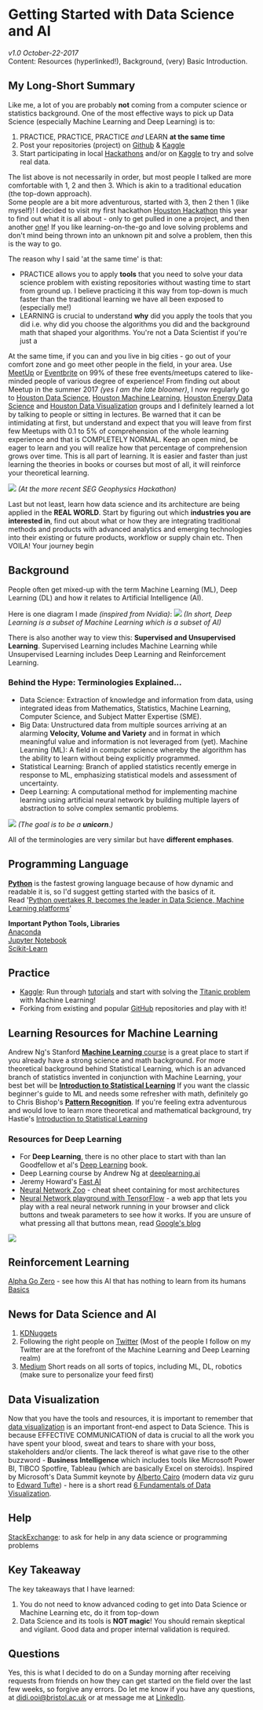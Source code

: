 # Getting Started with Data Science and AI
*v1.0 October-22-2017*  
Content: Resources (hyperlinked!), Background, (very) Basic Introduction.

## My Long-Short Summary
Like me, a lot of you are probably **not** coming from a computer science or statistics background. One of the most effective ways to pick up Data Science (especially Machine Learning and Deep Learning) is to: 
1. PRACTICE, PRACTICE, PRACTICE *and* LEARN **at the same time**
2. Post your repositories (project) on [Github](https://www.github.com) & [Kaggle](https://www.kaggle.com)
3. Start participating in local [Hackathons](https://en.wikipedia.org/wiki/Hackathon) and/or on [Kaggle](https://www.kaggle.com) to try and solve real data.

The list above is not necessarily in order, but most people I talked are more comfortable with 1, 2 and then 3. Which is akin to a traditional education (the top-down approach).  
Some people are a bit more adventurous, started with 3, then 2 then 1 (like myself)! I decided to visit my first hackathon [Houston Hackathon](http://houstonhackathon.com/) this year to find out what it is all about - only to get pulled in one a project, and then another [one](https://www.hackathon.com/event/geophysics-hackathon-2017-36373291494)! If you like learning-on-the-go and love solving problems and don't mind being thrown into an unknown pit and solve a problem, then this is the way to go.

The reason why I said 'at the same time' is that:
- PRACTICE allows you to apply **tools** that you need to solve your data science problem with existing repositories without wasting time to start from ground up. I believe practicing it this way from top-down is much faster than the traditional learning we have all been exposed to (especially me!)
- LEARNING is crucial to understand **why** did you apply the tools that you did i.e. why did you choose the algorithms you did and the background math that shaped your algorithms. You're not a Data Scientist if you're just a

At the same time, if you can and you live in big cities - go out of your comfort zone and go meet other people in the field, in your area. Use [MeetUp](http://www.meetup.com/) or [Eventbrite](https://www.eventbrite.com) on 99% of these free events/meetups catered to like-minded people of various degree of experience! 
From finding out about Meetup in the summer 2017 *(yes I am the late bloomer)*, I now regularly go to [Houston Data Science](https://www.meetup.com/Houston-Data-Science/), [Houston Machine Learning](https://www.meetup.com/Houston-Machine-Learning/), [Houston Energy Data Science](https://www.meetup.com/Houston-Energy-Data-Science-Meetup/) and [Houston Data Visualization](https://www.meetup.com/Houston-Data-Visualization-Meetup/) groups and I definitely learned a lot by talking to people or sitting in lectures. Be warned that it can be intimidating at first, but understand and expect that you will leave from first few Meetups with 0.1 to 5% of comprehension of the whole learning experience and that is COMPLETELY NORMAL. Keep an open mind, be eager to learn and you will realize how that percentage of comprehension grows over time. This is all part of learning. It is easier and faster than just learning the theories in books or courses but most of all, it will reinforce your theoretical learning.

![](https://github.com/didiooi/beginnersguideML/blob/master/Hackathon.jpg)
*(At the more recent SEG Geophysics Hackathon)*

Last but not least, learn how data science and its architecture are being applied in the **REAL WORLD**. Start by figuring out which **industries you are interested in**, find out about what or how they are integrating traditional methods and products with advanced analytics and emerging technologies into their existing or future products, workflow or supply chain etc. Then VOILA! Your journey begin


## Background
People often get mixed-up with the term Machine Learning (ML), Deep Learning (DL) and how it relates to Artificial Intelligence (AI).

Here is one diagram I made *(inspired from Nvidia)*:
![](https://github.com/didiooi/beginnersguideML/blob/master/AI%20ML%20DL.png)
*(In short, Deep Learning is a subset of Machine Learning which is a subset of AI)*

There is also another way to view this: **Supervised and Unsupervised Learning**. Supervised Learning includes Machine Learning while Unsupervised Learning includes Deep Learning and Reinforcement Learning.  

### Behind the Hype: Terminologies Explained...

- Data Science: Extraction of knowledge and information from data, using integrated ideas from Mathematics, Statistics, Machine Learning, Computer Science, and Subject Matter Expertise (SME).
- Big Data: Unstructured data from multiple sources arriving at an alarming **Velocity, Volume and Variety** and in format in which meaningful value and information is not leveraged from (yet). Machine Learning (ML): A field in computer science whereby the algorithm has the ability to learn without being explicitly programmed.  
- Statistical Learning: Branch of applied statistics recently emerge in response to ML, emphasizing statistical models and assessment of uncertainty.  
- Deep Learning: A computational method for implementing machine learning using artificial neural network by building multiple layers of abstraction to solve complex semantic problems.

 ![](https://github.com/didiooi/beginnersguideML/blob/master/Data%20Sci.png)
 *(The goal is to be a **unicorn**.)*

 All of the terminologies are very similar but have **different emphases**.

 
## Programming Language
[**Python**](https://www.python.org/) is the fastest growing language because of how dynamic and readable it is, so I'd suggest getting started with the basics of it.  
Read '[Python overtakes R, becomes the leader in Data Science, Machine Learning platforms](htrtps://www.kdnuggets.com/2017/08/python-overtakes-r-leader-analytics-data-science.html)'

**Important Python Tools, Libraries**  
[Anaconda](https://anaconda.org/)  
[Jupyter Notebook](http://jupyter.org/)  
[Scikit-Learn](http://scikit-learn.org)  

## Practice 
- [Kaggle](https://www.kaggle.com/): Run through [tutorials](https://www.kaggle.com/wiki/Tutorials) and start with solving the [Titanic problem](https://www.kaggle.com/c/titanic) with Machine Learning! 
- Forking from existing and popular [GitHub](https://www.github.com) repositories and play with it!

## Learning Resources for Machine Learning
Andrew Ng's Stanford [**Machine Learning** course](https://www.coursera.org/learn/machine-learning) is a great place to start if you already have a strong science and math background. For more theoretical background behind Statistical Learning, which is an advanced branch of statistics invented in conjunction with Machine Learning, your best bet will be [**Introduction to Statistical Learning**](http://www-bcf.usc.edu/~gareth/ISL/) If you want the classic beginner's guide to ML and needs some refresher with math, definitely go to Chris Bishop's [**Pattern Recognition**](http://users.isr.ist.utl.pt/~wurmd/Livros/school/Bishop%20-%20Pattern%20Recognition%20And%20Machine%20Learning%20-%20Springer%20%202006.pdf). If you're feeling extra adventurous and would love to learn more theoretical and mathematical background, try Hastie's [Introduction to Statistical Learning](https://web.stanford.edu/~hastie/ElemStatLearn/)

### Resources for Deep Learning
- For **Deep Learning**, there is no other place to start with than Ian Goodfellow et al's [Deep Learning](http://www.deeplearningbook.org/) book.
- Deep Learning course by Andrew Ng at [deeplearning.ai](https://www.deeplearning.ai/)
- Jeremy Howard's [Fast AI](http://course.fast.ai/)
- [Neural Network Zoo](http://www.asimovinstitute.org/neural-network-zoo/) - cheat sheet containing for most architectures  
- [Neural Network playground with TensorFlow](http://playground.tensorflow.org) - a web app that lets you play with a real neural network running in your browser and click buttons and tweak parameters to see how it works. If you are unsure of what pressing all that buttons mean, read [Google's blog](https://cloud.google.com/blog/big-data/2016/07/understanding-neural-networks-with-tensorflow-playground)

![](https://github.com/didiooi/beginnersguideML/blob/master/Picture1.png)

## Reinforcement Learning
[Alpha Go Zero](https://deepmind.com/blog/alphago-zero-learning-scratch/) - see how this AI that has nothing to learn from its humans
[Basics](http://karpathy.github.io/2016/05/31/rl/)

## News for Data Science and AI
1. [KDNuggets](https://www.kdnuggets.com/)  
2. Following the right people on [Twitter](https://twitter.com/didiooi/following) (Most of the people I follow on my Twitter are at the forefront of the Machine Learning and Deep Learning realm)  
3. [Medium](https://medium.com) Short reads on all sorts of topics, including ML, DL, robotics (make sure to personalize your feed first)

## Data Visualization
Now that you have the tools and resources, it is important to remember that [data visualization](https://en.wikipedia.org/wiki/Data_visualization) is an important front-end aspect to Data Science. This is because EFFECTIVE COMMUNICATION of data is crucial to all the work you have spent your blood, sweat and tears to share with your boss, stakeholders and/or clients. 
The lack thereof is what gave rise to the other buzzword - **Business Intelligence** which includes tools like Microsoft Power BI, TIBCO Spotfire, Tableau (which are basically Excel on steroids).
Inspired by Microsoft's Data Summit keynote by [Alberto Cairo](http://www.thefunctionalart.com) (modern data viz guru to [Edward Tufte](https://en.wikipedia.org/wiki/Edward_Tufte)) - here is a short read [6 Fundamentals of Data Visualization](https://www.linkedin.com/pulse/6-fundamental-principles-data-visualization-didi-sher-ooi/).

## Help
[StackExchange](https://stackexchange.com/): to ask for help in any data science or programming problems

## Key Takeaway
The key takeaways that I have learned:
1. You do not need to know advanced coding to get into Data Science or Machine Learning etc, do it from top-down
2. Data Science and its tools is **NOT magic**! You should remain skeptical and vigilant. Good data and proper internal validation is required.

## Questions
Yes, this is what I decided to do on a Sunday morning after receiving requests from friends on how they can get started on the field over the last few weeks, so forgive any errors. Do let me know if you have any questions, at didi.ooi@bristol.ac.uk or at message me at [LinkedIn](https://www.linkedin.com/in/didiooi).


